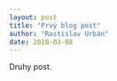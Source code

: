 ```yaml
---
layout: post
title: "Prvý blog post"
author: "Rastislav Urbán"
date: 2018-03-08
---
```

Druhy post. 
